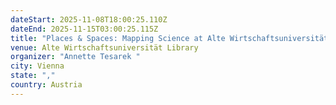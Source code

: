 ```yaml
---
dateStart: 2025-11-08T18:00:25.110Z
dateEnd: 2025-11-15T03:00:25.115Z
title: "Places & Spaces: Mapping Science at Alte Wirtschaftsuniversität Library"
venue: Alte Wirtschaftsuniversität Library
organizer: "Annette Tesarek "
city: Vienna
state: ","
country: Austria
---
```

